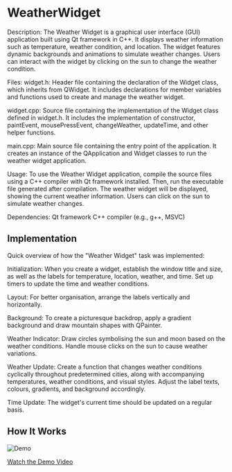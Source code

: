 # WeatherWidget
Description:
The Weather Widget is a graphical user interface (GUI) application built using Qt framework in C++. It displays weather information such as temperature, weather condition, and location. The widget features dynamic backgrounds and animations to simulate weather changes. Users can interact with the widget by clicking on the sun to change the weather condition.

Files:
widget.h: Header file containing the declaration of the Widget class, which inherits from QWidget. It includes declarations for member variables and functions used to create and manage the weather widget.

widget.cpp: Source file containing the implementation of the Widget class defined in widget.h. It includes the implementation of constructor, paintEvent, mousePressEvent, changeWeather, updateTime, and other helper functions.

main.cpp: Main source file containing the entry point of the application. It creates an instance of the QApplication and Widget classes to run the weather widget application.

Usage:
To use the Weather Widget application, compile the source files using a C++ compiler with Qt framework installed. Then, run the executable file generated after compilation. The weather widget will be displayed, showing the current weather information. Users can click on the sun to simulate weather changes.

Dependencies:
Qt framework
C++ compiler (e.g., g++, MSVC)

## Implementation

Quick overview of how the "Weather Widget" task was implemented:

Initialization: When you create a widget, establish the window title and size, as well as the labels for temperature, location, weather, and time. Set up timers to update the time and weather conditions.

Layout: For better organisation, arrange the labels vertically and horizontally.

Background: To create a picturesque backdrop, apply a gradient background and draw mountain shapes with QPainter.

Weather Indicator: Draw circles symbolising the sun and moon based on the weather conditions. Handle mouse clicks on the sun to cause weather variations.

Weather Update: Create a function that changes weather conditions cyclically throughout predetermined cities, along with accompanying temperatures, weather conditions, and visual styles. Adjust the label texts, colours, gradients, and background accordingly.

Time Update: The widget's current time should be updated on a regular basis.

## How It Works

![Demo](https://www.canva.com/design/DAGJTnc5020/mffbZvSEK35Ie8cH1aJtMg/watch?utm_content=DAGJTnc5020&utm_campaign=designshare&utm_medium=link&utm_source=editor)

[Watch the Demo Video](https://www.kapwing.com/e/6672860e1855819b7c7200e0)

